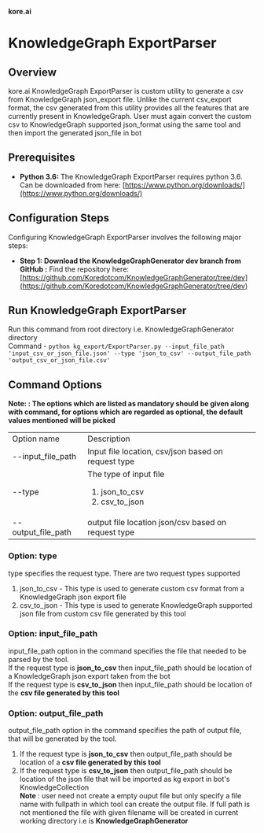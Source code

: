 **kore.ai**

# KnowledgeGraph ExportParser

## Overview
kore.ai KnowledgeGraph ExportParser is custom utility to generate a csv from KnowledgeGraph json_export file. Unlike the current csv_export format, the csv generated from this utility provides all the features that are currently present in KnowledgeGraph. User must again convert the custom csv to KnowledgeGraph supported json_format using the same tool and then import the generated json_file in bot

## Prerequisites
* **Python 3.6:** The KnowledgeGraph ExportParser requires python 3.6. Can be downloaded from here: [https://www.python.org/downloads/](https://www.python.org/downloads/)

## Configuration Steps

Configuring KnowledgeGraph ExportParser involves the following major steps:

* **Step 1:** **Download the KnowledgeGraphGenerator dev branch from GitHub :** Find the repository here: [https://github.com/Koredotcom/KnowledgeGraphGenerator/tree/dev](https://github.com/Koredotcom/KnowledgeGraphGenerator/tree/dev)

## Run KnowledgeGraph ExportParser
Run this command from root directory i.e. KnowledgeGraphGenerator directory
<br>
Command - `python kg_export/ExportParser.py --input_file_path 'input_csv_or_json_file.json' --type 'json_to_csv' --output_file_path 'output_csv_or_json_file.csv'
` <br>

## Command Options

**Note: : The options which are listed as mandatory should be given along with  command, for options which are regarded as optional, the default values mentioned will be picked**

<table>
       <tr>
              <td> Option name </td>
              <td> Description </td>
       <tr>
       <tr>
              <td> --input_file_path </td>
              <td> Input file location, csv/json based on request type</td>
       </tr>  
       <tr>
              <td> --type </td>
              <td> The type of input file 
                     <ol>
                            <li>json_to_csv</li>
                            <li>csv_to_json</li>
                     </ol>
              </td>
       </tr>
       <tr>
         <td> --output_file_path </td>
              <td> output file location json/csv based on request type </td>
       </tr>
</table>

### Option: type
type specifies the request type. There are two request types supported <br>
<ol>
  <li>json_to_csv - This type is used to generate custom csv format from a KnowledgeGraph json export file</li>
  <li>csv_to_json - This type is used to generate KnowledgeGraph supported json file from custom csv file generated by this tool</li>
</ol>


### Option: input_file_path 

input_file_path option in the command specifies the file that needed to be parsed by the tool.<br>
If the request type is **json_to_csv** then input_file_path should be location of a KnowledgeGraph json export taken from the bot <br>
If the request type is **csv_to_json** then input_file_path should be location of the **csv file generated by this tool**

### Option: output_file_path

output_file_path option in the command specifies the path of output file, that will be generated by the tool. <br>
1. If the request type is **json_to_csv** then output_file_path should be location of a **csv file generated by this tool** <br>
2. If the request type is **csv_to_json** then output_file_path should be location of the json file that will be imported as kg export in bot's KnowledgeCollection<br>
**Note** : user need not create a empty ouput file but only specify a file name with fullpath in which tool can create the output file. If full path is not mentioned the file with given filename will be created in current working directory i.e is **KnowledgeGraphGenerator**

